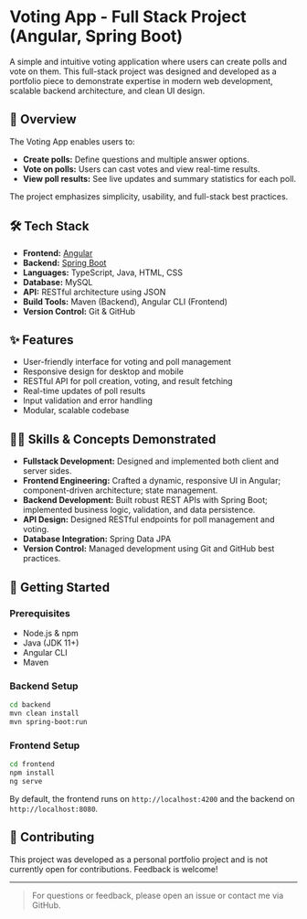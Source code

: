 # Voting App - Full Stack Project (Angular, Spring Boot)

A simple and intuitive voting application where users can create polls and vote on them. This full-stack project was designed and developed as a portfolio piece to demonstrate expertise in modern web development, scalable backend architecture, and clean UI design.

## 🚀 Overview

The Voting App enables users to:
- **Create polls:** Define questions and multiple answer options.
- **Vote on polls:** Users can cast votes and view real-time results.
- **View poll results:** See live updates and summary statistics for each poll.

The project emphasizes simplicity, usability, and full-stack best practices.

## 🛠️ Tech Stack

- **Frontend:** [Angular](https://angular.io/)
- **Backend:** [Spring Boot](https://spring.io/projects/spring-boot)
- **Languages:** TypeScript, Java, HTML, CSS
- **Database:** MySQL
- **API:** RESTful architecture using JSON
- **Build Tools:** Maven (Backend), Angular CLI (Frontend)
- **Version Control:** Git & GitHub

## ✨ Features

- User-friendly interface for voting and poll management
- Responsive design for desktop and mobile
- RESTful API for poll creation, voting, and result fetching
- Real-time updates of poll results
- Input validation and error handling
- Modular, scalable codebase

## 🧑‍💻 Skills & Concepts Demonstrated

- **Fullstack Development:** Designed and implemented both client and server sides.
- **Frontend Engineering:** Crafted a dynamic, responsive UI in Angular; component-driven architecture; state management.
- **Backend Development:** Built robust REST APIs with Spring Boot; implemented business logic, validation, and data persistence.
- **API Design:** Designed RESTful endpoints for poll management and voting.
- **Database Integration:** Spring Data JPA
- **Version Control:** Managed development using Git and GitHub best practices.


## 🚧 Getting Started

### Prerequisites
- Node.js & npm
- Java (JDK 11+)
- Angular CLI
- Maven

### Backend Setup

```bash
cd backend
mvn clean install
mvn spring-boot:run
```

### Frontend Setup

```bash
cd frontend
npm install
ng serve
```

By default, the frontend runs on `http://localhost:4200` and the backend on `http://localhost:8080`.

## 🤝 Contributing

This project was developed as a personal portfolio project and is not currently open for contributions. Feedback is welcome!

---

> For questions or feedback, please open an issue or contact me via GitHub.
